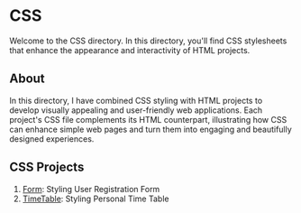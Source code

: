 # CSS 

Welcome to the CSS directory. In this directory, you'll find CSS stylesheets that enhance the appearance and interactivity of HTML projects.

## About

In this directory, I have combined CSS styling with HTML projects to develop visually appealing and user-friendly web applications. Each project's CSS file complements its HTML counterpart, illustrating how CSS can enhance simple web pages and turn them into engaging and beautifully designed experiences.

## CSS Projects

1. [Form](https://github.com/MohdUmar07/TriwebAPI-Learning/tree/main/CSS/Form): Styling User Registration Form
2. [TimeTable](https://github.com/MohdUmar07/TriwebAPI-Learning/tree/main/CSS/Time-Table): Styling Personal Time Table

